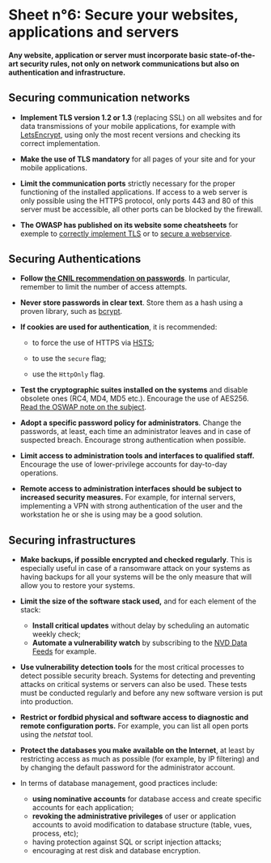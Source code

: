 # Sheet n°6: Secure your websites, applications and servers

#### Any website, application or server must incorporate basic state-of-the-art security rules, not only on network communications but also on authentication and infrastructure.

## Securing communication networks

* **Implement TLS version 1.2 or 1.3** (replacing SSL) on all websites and for data transmissions of your mobile applications, for example with [LetsEncrypt](https://letsencrypt.org/fr/), using only the most recent versions and checking its correct implementation.

* **Make the use of TLS mandatory** for all pages of your site and for your mobile applications.

* **Limit the communication ports** strictly necessary for the proper functioning of the installed applications. If access to a web server is only possible using the HTTPS protocol, only ports 443 and 80 of this server must be accessible, all other ports can be blocked by the firewall.

* **The OWASP has published on its website some cheatsheets** for exemple to [correctly implement TLS](https://cheatsheetseries.owasp.org/cheatsheets/Transport_Layer_Protection_Cheat_Sheet.html) or to [secure a webservice](https://cheatsheetseries.owasp.org/cheatsheets/Web_Service_Security_Cheat_Sheet.html).

## Securing Authentications

* **Follow [the CNIL recommendation on passwords](https://www.cnil.fr/fr/node/23803)**. In particular, remember to limit the number of access attempts.

* **Never store passwords in clear text**. Store them as a hash using a proven library, such as [bcrypt](https://en.wikipedia.org/wiki/Bcrypt).

* **If cookies are used for authentication**, it is recommended:

    * to force the use of HTTPS via [HSTS](https://en.wikipedia.org/wiki/HTTP_Strict_Transport_Security);

    * to use the `secure` flag;

    * use the `HttpOnly` flag.

* **Test the cryptographic suites installed on the systems** and disable obsolete ones (RC4, MD4, MD5 etc.). Encourage the use of AES256. [Read the OSWAP note on the subject](https://owasp.org/www-project-cheat-sheets/cheatsheets/Cryptographic_Storage_Cheat_Sheet.html).

* **Adopt a specific password policy for administrators**. Change the passwords, at least, each time an administrator leaves and in case of suspected breach. Encourage strong authentication when possible.

* **Limit access to administration tools and interfaces to qualified staff.** Encourage the use of lower-privilege accounts for day-to-day operations.

* **Remote access to administration interfaces should be subject to increased security measures.** For example, for internal servers, implementing a VPN with strong authentication of the user and the workstation he or she is using may be a good solution.

## Securing infrastructures

* **Make backups, if possible encrypted and checked regularly**. This is especially useful in case of a ransomware attack on your systems as having backups for all your systems will be the only measure that will allow you to restore your systems.

* **Limit the size of the software stack used,** and for each element of the stack:

    * **Install critical updates** without delay by scheduling an automatic weekly check;
    * **Automate a vulnerability watch** by subscribing to the [NVD Data Feeds](https://nvd.nist.gov/vuln/data-feeds) for example.

* **Use vulnerability detection tools** for the most critical processes to detect possible security breach. Systems for detecting and preventing attacks on critical systems or servers can also be used. These tests must be conducted regularly and before any new software version is put into production.

* **Restrict or fordbid physical and software access to diagnostic and remote configuration ports.** For example, you can list all open ports using the *netstat* tool.

* **Protect the databases you make available on the Internet**, at least by restricting access as much as possible (for example, by IP filtering) and by changing the default password for the administrator account.

* In terms of database management, good practices include:

    * **using nominative accounts** for database access and create specific accounts for each application;
    * **revoking the administrative privileges** of user or application accounts to avoid modification to database structure (table, vues, process, etc);
    * having protection against SQL or script injection attacks;
    * encouraging at rest disk and database encryption.
